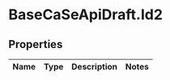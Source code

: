 # BaseCaSeApiDraft.Id2

## Properties
Name | Type | Description | Notes
------------ | ------------- | ------------- | -------------
